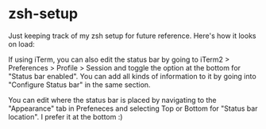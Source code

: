 # zsh-setup
Just keeping track of my zsh setup for future reference. Here's how it looks on load:

If using iTerm, you can also edit the status bar by going to iTerm2 > Preferences > Profile > Session and toggle the option at the bottom for "Status bar enabled". You can add all kinds of information to it by going into "Configure Status bar" in the same section.

You can edit where the status bar is placed by navigating to the "Appearance" tab in Prefeneces and selecting Top or Bottom for "Status bar location". I prefer it at the bottom :)
